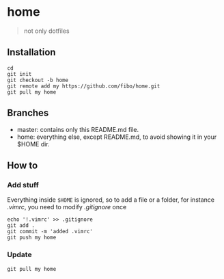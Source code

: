 # home

> not only dotfiles

## Installation

    cd
    git init
    git checkout -b home
    git remote add my https://github.com/fibo/home.git
    git pull my home

## Branches

* master: contains only this README.md file.
* home: everything else, except README.md, to avoid showing it in your $HOME dir.

## How to

### Add stuff

Everything inside `$HOME` is ignored, so to add a file or a folder, for instance *.vimrc*, you need to modify *.gitignore* once

    echo '!.vimrc' >> .gitignore
    git add .
    git commit -m 'added .vimrc'
    git push my home

### Update

    git pull my home

